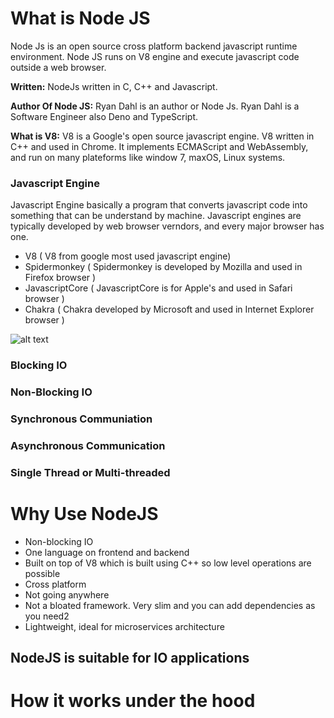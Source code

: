 # What is Node JS

Node Js is an open source cross platform backend javascript runtime environment. Node JS runs on V8 engine and execute javascript code outside a web browser.

**Written:** NodeJs written in C, C++ and Javascript.

**Author Of Node JS:** Ryan Dahl is an author or Node Js. Ryan Dahl is a Software Engineer also Deno and TypeScript.

**What is V8:** V8 is a Google's open source javascript engine. V8 written in C++ and used in Chrome. It implements ECMAScript and WebAssembly, and run on many plateforms like window 7, maxOS, Linux systems.

### Javascript Engine

Javascript Engine basically a program that converts javascript code into something that can be understand by machine. Javascript engines are typically developed by web browser verndors, and every major browser has one.

  - V8 ( V8 from google most used javascript engine)
  - Spidermonkey ( Spidermonkey is developed by Mozilla and used in Firefox browser )
  - JavascriptCore ( JavascriptCore is for Apple's and used in Safari browser )
  - Chakra ( Chakra developed by Microsoft and used in Internet Explorer browser )

![alt text](https://github.com/brentkew/nodejs-tutorial/01-Introduction/blob/[branch]/image.jpg?raw=true)


### Blocking IO

### Non-Blocking IO

### Synchronous Communiation

### Asynchronous Communication

### Single Thread or Multi-threaded

# Why Use NodeJS

- Non-blocking IO
- One language on frontend and backend
- Built on top of V8 which is built using C++ so low level operations are possible
- Cross platform
- Not going anywhere
- Not a bloated framework. Very slim and you can add dependencies as you need2
- Lightweight, ideal for microservices architecture


## NodeJS is suitable for IO applications



# How it works under the hood
